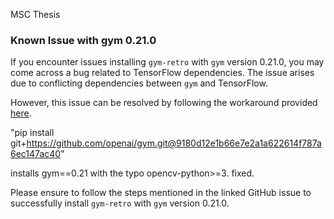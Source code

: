 MSC Thesis

### Known Issue with gym 0.21.0

If you encounter issues installing `gym-retro` with `gym` version 0.21.0, you may come across a bug related to TensorFlow dependencies. The issue arises due to conflicting dependencies between `gym` and TensorFlow.

However, this issue can be resolved by following the workaround provided [here](https://github.com/openai/gym/issues/3202).

"pip install git+https://github.com/openai/gym.git@9180d12e1b66e7e2a1a622614f787a6ec147ac40"

installs gym==0.21 with the typo opencv-python>=3. fixed.

Please ensure to follow the steps mentioned in the linked GitHub issue to successfully install `gym-retro` with `gym` version 0.21.0.
